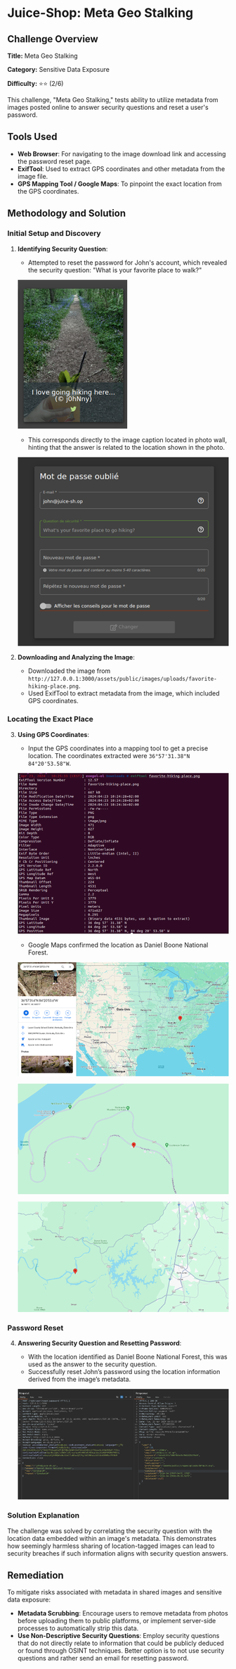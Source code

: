 # Juice-Shop: Meta Geo Stalking

## Challenge Overview

**Title:** Meta Geo Stalking

**Category:** Sensitive Data Exposure

**Difficulty:** ⭐⭐ (2/6)

This challenge, "Meta Geo Stalking," tests ability to utilize metadata from images posted online to answer security questions and reset a user's password. 

## Tools Used

- **Web Browser**: For navigating to the image download link and accessing the password reset page.
- **ExifTool**: Used to extract GPS coordinates and other metadata from the image file.
- **GPS Mapping Tool / Google Maps**: To pinpoint the exact location from the GPS coordinates.

## Methodology and Solution

### Initial Setup and Discovery

1. **Identifying Security Question**:
   - Attempted to reset the password for John's account, which revealed the security question: "What is your favorite place to walk?"

   ![reset question](../assets/difficulty2/meta_geostaking_1.png)

   - This corresponds directly to the image caption located in photo wall, hinting that the answer is related to the location shown in the photo.

   ![image from photo wall](../assets/difficulty2/meta_geostaking_2.png)

2. **Downloading and Analyzing the Image**:
   - Downloaded the image from `http://127.0.0.1:3000/assets/public/images/uploads/favorite-hiking-place.png`.
   - Used ExifTool to extract metadata from the image, which included GPS coordinates.

### Locating the Exact Place

3. **Using GPS Coordinates**:
   - Input the GPS coordinates into a mapping tool to get a precise location. The coordinates extracted were `36°57'31.38"N 84°20'53.58"W`.

   ![gps](../assets/difficulty2/meta_geostaking_3.png)

   - Google Maps confirmed the location as Daniel Boone National Forest.

   ![localisation zoom 3](../assets/difficulty2/meta_geostaking_4.png)

   ![localisation zoom 2](../assets/difficulty2/meta_geostaking_5.png)

   ![localisation zoom 1](../assets/difficulty2/meta_geostaking_6.png)

### Password Reset

4. **Answering Security Question and Resetting Password**:
   - With the location identified as Daniel Boone National Forest, this was used as the answer to the security question.
   - Successfully reset John’s password using the location information derived from the image’s metadata.

   ![request to reset](../assets/difficulty2/meta_geostaking_7.png)

### Solution Explanation

The challenge was solved by correlating the security question with the location data embedded within an image's metadata. This demonstrates how seemingly harmless sharing of location-tagged images can lead to security breaches if such information aligns with security question answers.

## Remediation

To mitigate risks associated with metadata in shared images and sensitive data exposure:

- **Metadata Scrubbing**: Encourage users to remove metadata from photos before uploading them to public platforms, or implement server-side processes to automatically strip this data.
- **Use Non-Descriptive Security Questions**: Employ security questions that do not directly relate to information that could be publicly deduced or found through OSINT techniques. Better option is to not use security questions and rather send an email for resetting password.

